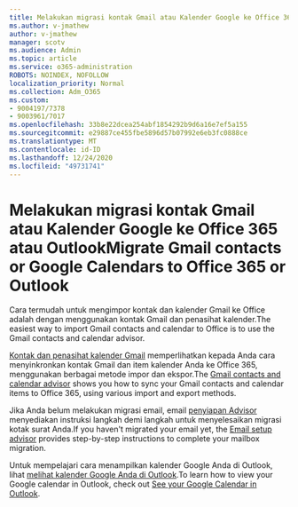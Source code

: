 ```yaml
---
title: Melakukan migrasi kontak Gmail atau Kalender Google ke Office 365 atau Outlook
ms.author: v-jmathew
author: v-jmathew
manager: scotv
ms.audience: Admin
ms.topic: article
ms.service: o365-administration
ROBOTS: NOINDEX, NOFOLLOW
localization_priority: Normal
ms.collection: Adm_O365
ms.custom:
- 9004197/7378
- 9003961/7017
ms.openlocfilehash: 33b8e22dcea254abf1854292b9d6a16e7ef5a155
ms.sourcegitcommit: e29887ce455fbe5896d57b07992e6eb3fc0888ce
ms.translationtype: MT
ms.contentlocale: id-ID
ms.lasthandoff: 12/24/2020
ms.locfileid: "49731741"
---
```

# <a name="migrate-gmail-contacts-or-google-calendars-to-office-365-or-outlook"></a><span data-ttu-id="1b0f1-102">Melakukan migrasi kontak Gmail atau Kalender Google ke Office 365 atau Outlook</span><span class="sxs-lookup"><span data-stu-id="1b0f1-102">Migrate Gmail contacts or Google Calendars to Office 365 or Outlook</span></span>

<span data-ttu-id="1b0f1-103">Cara termudah untuk mengimpor kontak dan kalender Gmail ke Office adalah dengan menggunakan kontak Gmail dan penasihat kalender.</span><span class="sxs-lookup"><span data-stu-id="1b0f1-103">The easiest way to import Gmail contacts and calendar to Office is to use the Gmail contacts and calendar advisor.</span></span>

<span data-ttu-id="1b0f1-104">[Kontak dan penasihat kalender Gmail](https://go.microsoft.com/fwlink/?linkid=2134386) memperlihatkan kepada Anda cara menyinkronkan kontak Gmail dan item kalender Anda ke Office 365, menggunakan berbagai metode impor dan ekspor.</span><span class="sxs-lookup"><span data-stu-id="1b0f1-104">The [Gmail contacts and calendar advisor](https://go.microsoft.com/fwlink/?linkid=2134386) shows you how to sync your ‎Gmail‎ contacts and calendar items to ‎Office 365‎, using various import and export methods.</span></span>

<span data-ttu-id="1b0f1-105">Jika Anda belum melakukan migrasi email, email [penyiapan Advisor](https://go.microsoft.com/fwlink/?linkid=2133951) menyediakan instruksi langkah demi langkah untuk menyelesaikan migrasi kotak surat Anda.</span><span class="sxs-lookup"><span data-stu-id="1b0f1-105">If you haven't migrated your email yet, the [Email setup advisor](https://go.microsoft.com/fwlink/?linkid=2133951) provides step-by-step instructions to complete your mailbox migration.</span></span>

<span data-ttu-id="1b0f1-106">Untuk mempelajari cara menampilkan kalender Google Anda di Outlook, lihat [melihat kalender Google Anda di Outlook](https://go.microsoft.com/fwlink/?linkid=2083939).</span><span class="sxs-lookup"><span data-stu-id="1b0f1-106">To learn how to view your Google calendar in Outlook, check out [See your Google Calendar in Outlook](https://go.microsoft.com/fwlink/?linkid=2083939).</span></span>
